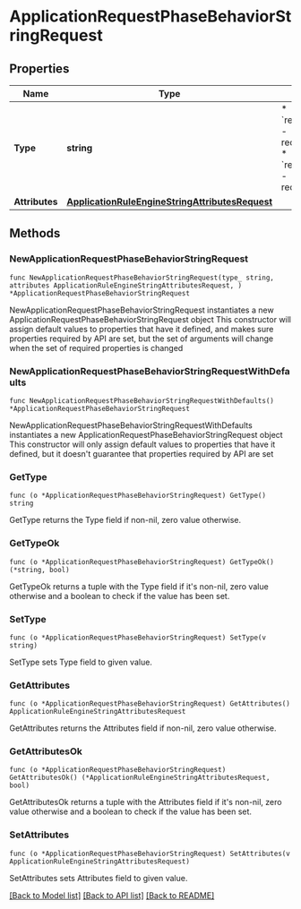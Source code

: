 # ApplicationRequestPhaseBehaviorStringRequest

## Properties

Name | Type | Description | Notes
------------ | ------------- | ------------- | -------------
**Type** | **string** | * &#x60;redirect_to_301&#x60; - redirect_to_301 * &#x60;redirect_to_302&#x60; - redirect_to_302 | 
**Attributes** | [**ApplicationRuleEngineStringAttributesRequest**](ApplicationRuleEngineStringAttributesRequest.md) |  | 

## Methods

### NewApplicationRequestPhaseBehaviorStringRequest

`func NewApplicationRequestPhaseBehaviorStringRequest(type_ string, attributes ApplicationRuleEngineStringAttributesRequest, ) *ApplicationRequestPhaseBehaviorStringRequest`

NewApplicationRequestPhaseBehaviorStringRequest instantiates a new ApplicationRequestPhaseBehaviorStringRequest object
This constructor will assign default values to properties that have it defined,
and makes sure properties required by API are set, but the set of arguments
will change when the set of required properties is changed

### NewApplicationRequestPhaseBehaviorStringRequestWithDefaults

`func NewApplicationRequestPhaseBehaviorStringRequestWithDefaults() *ApplicationRequestPhaseBehaviorStringRequest`

NewApplicationRequestPhaseBehaviorStringRequestWithDefaults instantiates a new ApplicationRequestPhaseBehaviorStringRequest object
This constructor will only assign default values to properties that have it defined,
but it doesn't guarantee that properties required by API are set

### GetType

`func (o *ApplicationRequestPhaseBehaviorStringRequest) GetType() string`

GetType returns the Type field if non-nil, zero value otherwise.

### GetTypeOk

`func (o *ApplicationRequestPhaseBehaviorStringRequest) GetTypeOk() (*string, bool)`

GetTypeOk returns a tuple with the Type field if it's non-nil, zero value otherwise
and a boolean to check if the value has been set.

### SetType

`func (o *ApplicationRequestPhaseBehaviorStringRequest) SetType(v string)`

SetType sets Type field to given value.


### GetAttributes

`func (o *ApplicationRequestPhaseBehaviorStringRequest) GetAttributes() ApplicationRuleEngineStringAttributesRequest`

GetAttributes returns the Attributes field if non-nil, zero value otherwise.

### GetAttributesOk

`func (o *ApplicationRequestPhaseBehaviorStringRequest) GetAttributesOk() (*ApplicationRuleEngineStringAttributesRequest, bool)`

GetAttributesOk returns a tuple with the Attributes field if it's non-nil, zero value otherwise
and a boolean to check if the value has been set.

### SetAttributes

`func (o *ApplicationRequestPhaseBehaviorStringRequest) SetAttributes(v ApplicationRuleEngineStringAttributesRequest)`

SetAttributes sets Attributes field to given value.



[[Back to Model list]](../README.md#documentation-for-models) [[Back to API list]](../README.md#documentation-for-api-endpoints) [[Back to README]](../README.md)



